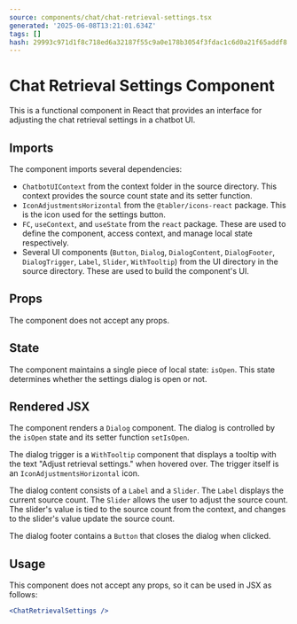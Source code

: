 ```yaml
---
source: components/chat/chat-retrieval-settings.tsx
generated: '2025-06-08T13:21:01.634Z'
tags: []
hash: 29993c971d1f8c718ed6a32187f55c9a0e178b3054f3fdac1c6d0a21f65addf8
---
```

# Chat Retrieval Settings Component

This is a functional component in React that provides an interface for adjusting the chat retrieval settings in a chatbot UI.

## Imports

The component imports several dependencies:

- `ChatbotUIContext` from the context folder in the source directory. This context provides the source count state and its setter function.
- `IconAdjustmentsHorizontal` from the `@tabler/icons-react` package. This is the icon used for the settings button.
- `FC`, `useContext`, and `useState` from the `react` package. These are used to define the component, access context, and manage local state respectively.
- Several UI components (`Button`, `Dialog`, `DialogContent`, `DialogFooter`, `DialogTrigger`, `Label`, `Slider`, `WithTooltip`) from the UI directory in the source directory. These are used to build the component's UI.

## Props

The component does not accept any props.

## State

The component maintains a single piece of local state: `isOpen`. This state determines whether the settings dialog is open or not.

## Rendered JSX

The component renders a `Dialog` component. The dialog is controlled by the `isOpen` state and its setter function `setIsOpen`.

The dialog trigger is a `WithTooltip` component that displays a tooltip with the text "Adjust retrieval settings." when hovered over. The trigger itself is an `IconAdjustmentsHorizontal` icon.

The dialog content consists of a `Label` and a `Slider`. The `Label` displays the current source count. The `Slider` allows the user to adjust the source count. The slider's value is tied to the source count from the context, and changes to the slider's value update the source count.

The dialog footer contains a `Button` that closes the dialog when clicked.

## Usage

This component does not accept any props, so it can be used in JSX as follows:

```jsx
<ChatRetrievalSettings />
```
